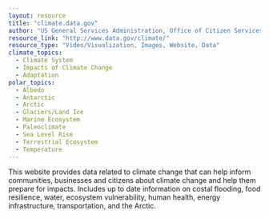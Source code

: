 ```yaml
---
layout: resource
title: "climate.data.gov"
author: "US General Services Administration, Office of Citizen Services and Innovation Technologies"
resource_link: "http://www.data.gov/climate/"
resource_type: "Video/Visualization, Images, Website, Data"
climate_topics:
  - Climate System
  - Impacts of Climate Change
  - Adaptation
polar_topics:
  - Albedo
  - Antarctic
  - Arctic
  - Glaciers/Land Ice
  - Marine Ecosystem
  - Paleoclimate
  - Sea Level Rise
  - Terrestrial Ecosystem
  - Temperature
---
```


This website provides data related to climate change that can help inform communities, businesses and citizens about climate change and help them prepare for impacts. Includes up to date information on costal flooding, food resilience, water, ecosystem vulnerability, human health, energy infrastructure, transportation, and the Arctic.